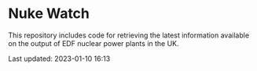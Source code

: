 # Nuke Watch

This repository includes code for retrieving the latest information available on the output of EDF nuclear power plants in the UK.

Last updated: 2023-01-10 16:13